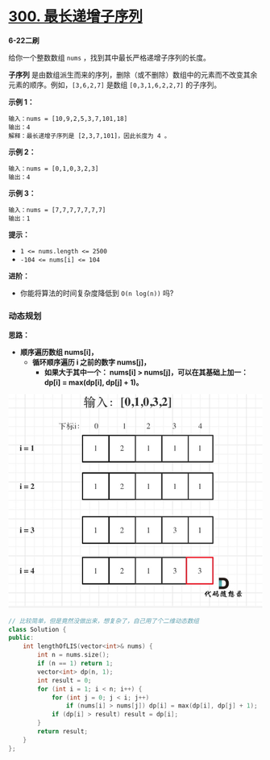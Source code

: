 # [300. 最长递增子序列](https://leetcode-cn.com/problems/longest-increasing-subsequence/)

**6-22二刷**

给你一个整数数组 `nums` ，找到其中最长严格递增子序列的长度。

**子序列** 是由数组派生而来的序列，删除（或不删除）数组中的元素而不改变其余元素的顺序。例如，`[3,6,2,7]` 是数组 `[0,3,1,6,2,2,7]` 的子序列。

**示例 1：**

```
输入：nums = [10,9,2,5,3,7,101,18]
输出：4
解释：最长递增子序列是 [2,3,7,101]，因此长度为 4 。
```

**示例 2：**

```
输入：nums = [0,1,0,3,2,3]
输出：4
```

**示例 3：**

```
输入：nums = [7,7,7,7,7,7,7]
输出：1
```

**提示：**

- `1 <= nums.length <= 2500`
- `-104 <= nums[i] <= 104`

**进阶：**

- 你能将算法的时间复杂度降低到 `O(n log(n))` 吗?

### 动态规划

**思路：**

- **顺序遍历数组 nums[i]，**
  - **循环顺序遍历 i 之前的数字 nums[j]，**
    - **如果大于其中一个： nums[i] > nums[j]，可以在其基础上加一： dp[i] = max(dp[i], dp[j] + 1)。**

![300.最长上升子序列](../../Images/Untitled.assets/20210110170945618.jpg)

```c++
// 比较简单，但是竟然没做出来，想复杂了，自己用了个二维动态数组
class Solution {
public:
    int lengthOfLIS(vector<int>& nums) {
        int n = nums.size();
        if (n == 1) return 1;
        vector<int> dp(n, 1);
        int result = 0;
        for (int i = 1; i < n; i++) {
            for (int j = 0; j < i; j++)
                if (nums[i] > nums[j]) dp[i] = max(dp[i], dp[j] + 1);
            if (dp[i] > result) result = dp[i];
        }
        return result;
    }
};
```

